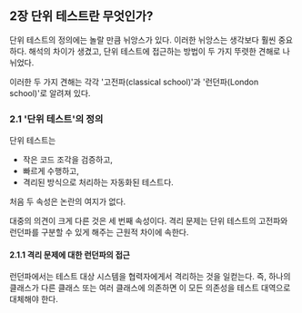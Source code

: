## 2장 단위 테스트란 무엇인가?

단위 테스트의 정의에는 놀랄 만큼 뉘앙스가 있다. 이러한 뉘앙스는 생각보다 훨씬 중요하다. 해석의 차이가 생겼고, 단위 테스트에 접근하는 방법이 두 가지 뚜렷한 견해로 나뉘었다.

이러한 두 가지 견해는 각각 '고전파(classical school)'과 '런던파(London school)'로 알려져 있다.

### 2.1 '단위 테스트'의 정의

단위 테스트는

- 작은 코드 조각을 검증하고,
- 빠르게 수행하고,
- 격리된 방식으로 처리하는 자동화된 테스트다.

처음 두 속성은 논란의 여지가 없다.

대중의 의견이 크게 다른 것은 세 번째 속성이다. 격리 문제는 단위 테스트의 고전파와 런던파를 구분할 수 있게 해주는 근원적 차이에 속한다.

#### 2.1.1 격리 문제에 대한 런던파의 접근

런던파에서는 테스트 대상 시스템을 협력자에게서 격리하는 것을 일컫는다. 즉, 하나의 클래스가 다른 클래스 또는 여러 클래스에 의존하면 이 모든 의존성을 테스트 대역으로 대체해야 한다.
